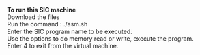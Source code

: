 **To run this SIC machine**  
Download the files  
Run the command : ./asm.sh  
Enter the SIC program name to be executed.  
Use the options to do memory read or write, execute the program.  
Enter 4 to exit from the virtual machine.
